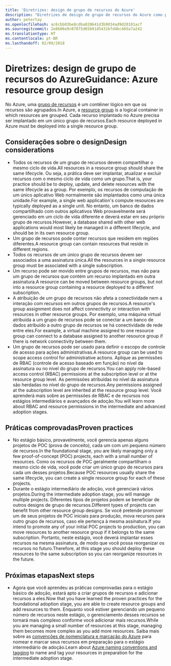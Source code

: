 ```yaml
---
title: 'Diretrizes: design de grupo de recursos do Azure'
description: "Diretrizes de design de grupo de recursos do Azure como parte de uma estratégia básica de adoção da nuvem"
author: petertay
ms.openlocfilehash: ac6cbb03be8cdba020641d3b9034ad9d20101acf
ms.sourcegitcommit: 2e8b06e9c07875d65b91d5431bfd4bc465a7a242
ms.translationtype: HT
ms.contentlocale: pt-BR
ms.lasthandoff: 02/09/2018
---
```

# <a name="guidance-azure-resource-group-design"></a><span data-ttu-id="4ce56-103">Diretrizes: design de grupo de recursos do Azure</span><span class="sxs-lookup"><span data-stu-id="4ce56-103">Guidance: Azure resource group design</span></span>

<span data-ttu-id="4ce56-104">No Azure, uma [grupo de recursos](https://docs.microsoft.com/azure/azure-resource-manager/resource-group-overview#resource-groups) é um contêiner lógico em que os recursos são agrupados.</span><span class="sxs-lookup"><span data-stu-id="4ce56-104">In Azure, a [resource group](https://docs.microsoft.com/azure/azure-resource-manager/resource-group-overview#resource-groups) is a logical container in which resources are grouped.</span></span> <span data-ttu-id="4ce56-105">Cada recurso implantado no Azure precisa ser implantado em um único grupo de recursos.</span><span class="sxs-lookup"><span data-stu-id="4ce56-105">Each resource deployed in Azure must be deployed into a single resource group.</span></span>

## <a name="design-considerations"></a><span data-ttu-id="4ce56-106">Considerações sobre o design</span><span class="sxs-lookup"><span data-stu-id="4ce56-106">Design considerations</span></span>

- <span data-ttu-id="4ce56-107">Todos os recursos de um grupo de recursos devem compartilhar o mesmo ciclo de vida.</span><span class="sxs-lookup"><span data-stu-id="4ce56-107">All resources in a resource group should share the same lifecycle.</span></span> <span data-ttu-id="4ce56-108">Ou seja, a prática deve ser implantar, atualizar e excluir recursos com o mesmo ciclo de vida como um grupo.</span><span class="sxs-lookup"><span data-stu-id="4ce56-108">That is, your practice should be to deploy, update, and delete resources with the same lifecycle as a group.</span></span> <span data-ttu-id="4ce56-109">Por exemplo, os recursos de computação de um único aplicativo Web normalmente são implantados como uma única unidade.</span><span class="sxs-lookup"><span data-stu-id="4ce56-109">For example, a single web application's compute resources are typically deployed as a single unit.</span></span> <span data-ttu-id="4ce56-110">No entanto, um banco de dados compartilhado com outros aplicativos Web provavelmente será gerenciado em um ciclo de vida diferente e deverá estar em seu próprio grupo de recursos.</span><span class="sxs-lookup"><span data-stu-id="4ce56-110">However, a database shared with other web applications would most likely be managed in a different lifecycle, and should be in its own resource group.</span></span>
- <span data-ttu-id="4ce56-111">Um grupo de recursos pode conter recursos que residem em regiões diferentes.</span><span class="sxs-lookup"><span data-stu-id="4ce56-111">A resource group can contain resources that reside in different regions.</span></span>
- <span data-ttu-id="4ce56-112">Todos os recursos de um único grupo de recursos devem ser associados a uma assinatura única.</span><span class="sxs-lookup"><span data-stu-id="4ce56-112">All the resources in a single resource group must be associated with a single subscription.</span></span> 
- <span data-ttu-id="4ce56-113">Um recurso pode ser movido entre grupos de recursos, mas não para um grupo de recursos que contém um recurso implantado em outra assinatura.</span><span class="sxs-lookup"><span data-stu-id="4ce56-113">A resource can be moved between resource groups, but not into a resource group containing a resource deployed to a different subscription.</span></span>
- <span data-ttu-id="4ce56-114">A atribuição de um grupo de recursos não afeta a conectividade nem a interação com recursos em outros grupos de recursos.</span><span class="sxs-lookup"><span data-stu-id="4ce56-114">A resource's group assignment does not affect connectivity or interaction with resources in other resource groups.</span></span> <span data-ttu-id="4ce56-115">Por exemplo, uma máquina virtual atribuída a um grupo de recursos pode se conectar a um banco de dados atribuído a outro grupo de recursos se há conectividade de rede entre eles.</span><span class="sxs-lookup"><span data-stu-id="4ce56-115">For example, a virtual machine assigned to one resource group can connect to a database assigned to another resource group if there is network connectivity between them.</span></span>
- <span data-ttu-id="4ce56-116">Um grupo de recursos pode ser usado para definir o escopo de controle de acesso para ações administrativas.</span><span class="sxs-lookup"><span data-stu-id="4ce56-116">A resource group can be used to scope access control for administrative actions.</span></span> <span data-ttu-id="4ce56-117">Aplique as permissões de RBAC (controle de acesso baseado em função) no nível da assinatura ou no nível do grupo de recursos.</span><span class="sxs-lookup"><span data-stu-id="4ce56-117">You can apply role-based access control (RBAC) permissions at the subscription level or at the resource group level.</span></span> <span data-ttu-id="4ce56-118">As permissões atribuídas no nível da assinatura são herdadas no nível do grupo de recursos.</span><span class="sxs-lookup"><span data-stu-id="4ce56-118">Any permissions assigned at the subscription level are inherited at the resource group level.</span></span> <span data-ttu-id="4ce56-119">Você aprenderá mais sobre as permissões de RBAC e de recursos nos estágios intermediários e avançados de adoção.</span><span class="sxs-lookup"><span data-stu-id="4ce56-119">You will learn more about RBAC and resource permissions in the intermediate and advanced adoption stages.</span></span>

## <a name="proven-practices"></a><span data-ttu-id="4ce56-120">Práticas comprovadas</span><span class="sxs-lookup"><span data-stu-id="4ce56-120">Proven practices</span></span>

- <span data-ttu-id="4ce56-121">No estágio básico, provavelmente, você gerencia apenas alguns projetos de POC (prova de conceito), cada um com um pequeno número de recursos.</span><span class="sxs-lookup"><span data-stu-id="4ce56-121">In the foundational stage, you are likely managing only a few proof-of-concept (POC) projects, each with a small number of resources.</span></span> <span data-ttu-id="4ce56-122">Como os recursos de POC geralmente compartilham o mesmo ciclo de vida, você pode criar um único grupo de recursos para cada um desses projetos.</span><span class="sxs-lookup"><span data-stu-id="4ce56-122">Because POC resources usually share the same lifecycle, you can create a single resource group for each of these projects.</span></span>
- <span data-ttu-id="4ce56-123">Durante o estágio intermediário de adoção, você gerenciará vários projetos.</span><span class="sxs-lookup"><span data-stu-id="4ce56-123">During the intermediate adoption stage, you will manage multiple projects.</span></span> <span data-ttu-id="4ce56-124">Diferentes tipos de projetos podem se beneficiar de outros designs de grupo de recursos.</span><span class="sxs-lookup"><span data-stu-id="4ce56-124">Different types of projects can benefit from other resource group designs.</span></span> <span data-ttu-id="4ce56-125">Se você pretende promover um de seus projetos de POC iniciais para produção, mova recursos para outro grupo de recursos, caso ele pertença à mesma assinatura.</span><span class="sxs-lookup"><span data-stu-id="4ce56-125">If you intend to promote any of your initial POC projects to production, you can move resources to another resource group if it belongs to the same subscription.</span></span> <span data-ttu-id="4ce56-126">Portanto, neste estágio, você deverá implantar esses recursos na mesma assinatura, de modo que você possa reorganizar os recursos no futuro.</span><span class="sxs-lookup"><span data-stu-id="4ce56-126">Therefore, at this stage you should deploy these resources to the same subscription so you can reorganize resources in the future.</span></span>

## <a name="next-steps"></a><span data-ttu-id="4ce56-127">Próximas etapas</span><span class="sxs-lookup"><span data-stu-id="4ce56-127">Next steps</span></span>

* <span data-ttu-id="4ce56-128">Agora que você aprendeu as práticas comprovadas para o estágio básico de adoção, estará apto a criar grupos de recursos e adicionar recursos a eles.</span><span class="sxs-lookup"><span data-stu-id="4ce56-128">Now that you have learned the proven practices for the foundational adoption stage, you are able to create resource groups and add resources to them.</span></span> <span data-ttu-id="4ce56-129">Enquanto você estiver gerenciando um pequeno número de recursos neste estágio, o gerenciamento desses recursos se tornará mais complexo conforme você adicionar mais recursos.</span><span class="sxs-lookup"><span data-stu-id="4ce56-129">While you are managing a small number of resources at this stage, managing them becomes more complex as you add more resources.</span></span> <span data-ttu-id="4ce56-130">Saiba mais sobre as [convenções de nomenclatura e marcação do Azure](/azure/architecture/best-practices/naming-conventions?toc=/azure/architecture/cloud-adoption-guide/toc.json) para nomear e marcar seus recursos em preparação para o estágio intermediário de adoção.</span><span class="sxs-lookup"><span data-stu-id="4ce56-130">Learn about [Azure naming conventions and tagging](/azure/architecture/best-practices/naming-conventions?toc=/azure/architecture/cloud-adoption-guide/toc.json) to name and tag your resources in preparation for the intermediate adoption stage.</span></span>
